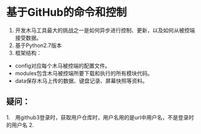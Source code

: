 # 基于GitHub的命令和控制
1. 开发木马工具最大的挑战之一是如何异步进行控制、更新，以及如何从被控端接受数据。
2. 基于Python2.7版本
3. 框架结构：
  - config对应每个木马被控端的配置文件。
  - modules包含木马被控端所要下载和执行的所有模块代码。
  - data保存木马上传的数据、键盘记录、屏幕快照等资料。

## 疑问：
1.　用github3登录时，获取用户仓库时，用户名用的是url中用户名，不是登录时的用户名
2. 　
